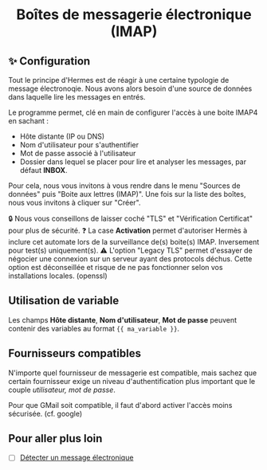 <h1 align="center">Boîtes de messagerie électronique (IMAP)</h1>

## ✨ Configuration

Tout le principe d'Hermes est de réagir à une certaine typologie de message électronoqie.
Nous avons alors besoin d'une source de données dans laquelle lire les messages en entrés.

Le programme permet, clé en main de configurer l'accès à une boite IMAP4 en sachant :

  - Hôte distante (IP ou DNS)
  - Nom d'utilisateur pour s'authentifier
  - Mot de passe associé à l'utilisateur
  - Dossier dans lequel se placer pour lire et analyser les messages, par défaut **INBOX**.

Pour cela, nous vous invitons à vous rendre dans le menu "Sources de données" puis "Boite aux lettres (IMAP)".
Une fois sur la liste des boîtes, nous vous invitons à cliquer sur "Créer".

🔒 Nous vous conseillons de laisser coché "TLS" et "Vérification Certificat" pour plus de sécurité.
❓ La case **Activation** permet d'autoriser Hermès à inclure cet automate lors de la surveillance de(s) boite(s) IMAP. Inversement pour test(s) uniquement(s).
⚠️ L'option "Legacy TLS" permet d'essayer de négocier une connexion sur un serveur ayant des protocols déchus. Cette option est déconseillée et risque de ne pas fonctionner selon vos installations locales. (openssl)

## Utilisation de variable

Les champs **Hôte distante**, **Nom d'utilisateur**, **Mot de passe** peuvent contenir des variables au format `{{ ma_variable }}`.

## Fournisseurs compatibles

N'importe quel fournisseur de messagerie est compatible, mais sachez que certain fournisseur exige un niveau 
d'authentification plus important que le couple *utilisateur, mot de passe*.

Pour que GMail soit compatible, il faut d'abord activer l'accès moins sécurisée. (cf. google)

## Pour aller plus loin

  - [ ] [Détecter un message électronique](CHAPITRE-4.md)

